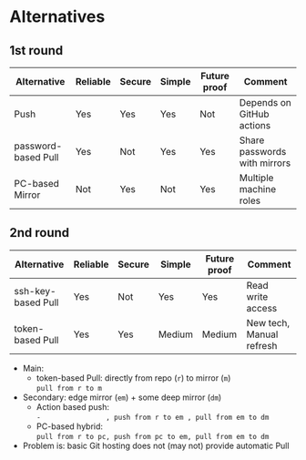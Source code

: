 # Alternatives

## 1st round

| Alternative        | Reliable | Secure   | Simple    | Future proof | Comment                      |
|--------------------|----------|----------| ----------|--------------|------------------------------|
|Push                | Yes      | Yes      | Yes       | Not          | Depends on GitHub actions    |
|password-based Pull | Yes      | Not      | Yes       | Yes          | Share passwords with mirrors |
|PC-based Mirror     | Not      | Yes      | Not       | Yes          | Multiple machine roles       |

## 2nd round

| Alternative        | Reliable | Secure   | Simple    | Future proof | Comment                      |
|--------------------|----------|----------| ----------|--------------|------------------------------|
|ssh-key-based Pull  | Yes      | Not      | Yes       | Yes          | Read write access            |
|token-based Pull    | Yes      | Yes      | Medium    | Medium       | New tech, Manual refresh     |

- Main: 
    - token-based Pull: directly from repo (`r`) to mirror (`m`)  
	  `pull from r to m`
- Secondary: edge mirror (`em`) + some deep mirror (`dm`)
	- Action based push:  
	  `-                , push from r to em , pull from em to dm`
	- PC-based hybrid:  
	  `pull from r to pc, push from pc to em, pull from em to dm`
- Problem is: basic Git hosting does not (may not) provide automatic Pull
